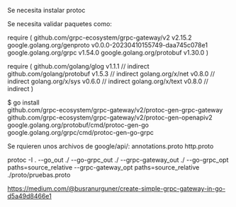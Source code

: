 Se necesita instalar protoc

Se necesita validar paquetes como:

require (
	github.com/grpc-ecosystem/grpc-gateway/v2 v2.15.2
	google.golang.org/genproto v0.0.0-20230410155749-daa745c078e1
	google.golang.org/grpc v1.54.0
	google.golang.org/protobuf v1.30.0
)

require (
	github.com/golang/glog v1.1.1 // indirect
	github.com/golang/protobuf v1.5.3 // indirect
	golang.org/x/net v0.8.0 // indirect
	golang.org/x/sys v0.6.0 // indirect
	golang.org/x/text v0.8.0 // indirect
)

$ go install \
    github.com/grpc-ecosystem/grpc-gateway/v2/protoc-gen-grpc-gateway \
    github.com/grpc-ecosystem/grpc-gateway/v2/protoc-gen-openapiv2 \
    google.golang.org/protobuf/cmd/protoc-gen-go \
    google.golang.org/grpc/cmd/protoc-gen-go-grpc

Se rquieren unos archivos de google/api/:
	annotations.proto
	http.proto


protoc -I . --go_out ./ --go-grpc_out ./ --grpc-gateway_out ./ --go-grpc_opt paths=source_relative --grpc-gateway_opt paths=source_relative ./proto/pruebas.proto



https://medium.com/@busranurguner/create-simple-grpc-gateway-in-go-d5a49d8466e1